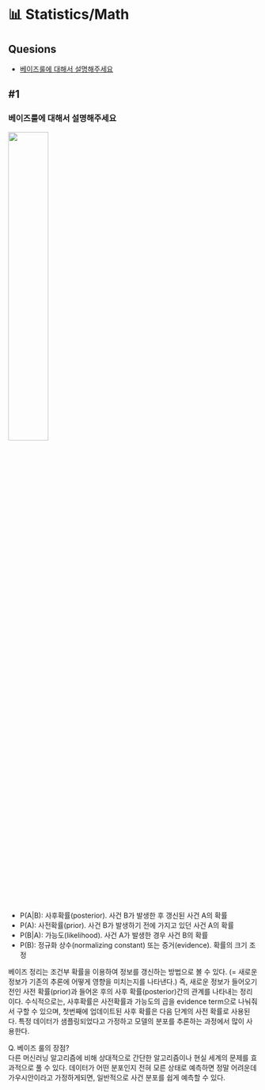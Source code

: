 # 📊 Statistics/Math

## Quesions
- [베이즈룰에 대해서 설명해주세요](#베이즈룰에-대해서-설명해주세요)

## #1 
### 베이즈룰에 대해서 설명해주세요

<img src="https://miro.medium.com/max/1050/1*CnoTGGO7XeUpUMeXDrIfvA.png" width="40%" height="40%">

- P(A|B): 사후확률(posterior). 사건 B가 발생한 후 갱신된 사건 A의 확률
- P(A): 사전확률(prior). 사건 B가 발생하기 전에 가지고 있던 사건 A의 확률
- P(B|A): 가능도(likelihood). 사건 A가 발생한 경우 사건 B의 확률
- P(B): 정규화 상수(normalizing constant) 또는 증거(evidence). 확률의 크기 조정

베이즈 정리는 조건부 확률을 이용하여 정보를 갱신하는 방법으로 볼 수 있다. (= 새로운 정보가 기존의 추론에 어떻게 영향을 미치는지를 나타낸다.) 
즉, 새로운 정보가 들어오기 전인 사전 확률(prior)과 들어온 후의 사후 확률(posterior)간의 관계를 나타내는 정리이다.
수식적으로는, 사후확률은 사전확률과 가능도의 곱을 evidence term으로 나눠줘서 구할 수 있으며, 첫번째에 업데이트된 사후 확률은 다음 단계의 사전 확률로 사용된다.
특정 데이터가 샘플링되었다고 가정하고 모델의 분포를 추론하는 과정에서 많이 사용한다.<br>

Q. 베이즈 룰의 장점?<br>
다른 머신러닝 알고리즘에 비해 상대적으로 간단한 알고리즘이나 현실 세계의 문제를 효과적으로 풀 수 있다.
데이터가 어떤 분포인지 전혀 모른 상태로 예측하면 정말 어려운데 가우시안이라고 가정하게되면, 일반적으로 사건 분포를 쉽게 예측할 수 있다.

